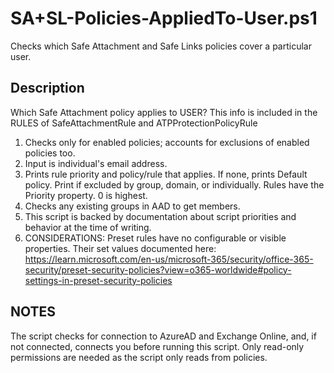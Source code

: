 # SA+SL-Policies-AppliedTo-User.ps1

 Checks which Safe Attachment and Safe Links policies cover a particular user.

## Description
 Which Safe Attachment policy applies to USER? This info is included in the RULES of SafeAttachmentRule and ATPProtectionPolicyRule
1. Checks only for enabled policies; accounts for exclusions of enabled policies too.
2. Input is individual's email address.
3. Prints rule priority and policy/rule that applies. If none, prints Default policy. Print if excluded by group, domain, or individually. Rules have the Priority property. 0 is highest.
4. Checks any existing groups in AAD to get members.
5. This script is backed by documentation about script priorities and behavior at the time of writing.
6. CONSIDERATIONS: Preset rules have no configurable or visible properties. Their set values documented here:
       https://learn.microsoft.com/en-us/microsoft-365/security/office-365-security/preset-security-policies?view=o365-worldwide#policy-settings-in-preset-security-policies

## NOTES
The script checks for connection to AzureAD and Exchange Online, and, if not connected, connects you before running this script.
Only read-only permissions are needed as the script only reads from policies.